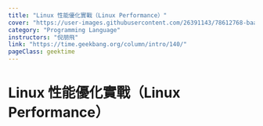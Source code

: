 ```yaml
---
title: "Linux 性能優化實戰（Linux Performance）"
cover: "https://user-images.githubusercontent.com/26391143/78612768-baa79e80-789c-11ea-9bf7-f431d1b94bd6.png"
category: "Programming Language"
instructors: "倪朋飛"
link: "https://time.geekbang.org/column/intro/140/"
pageClass: geektime
---
```


# Linux 性能優化實戰（Linux Performance）